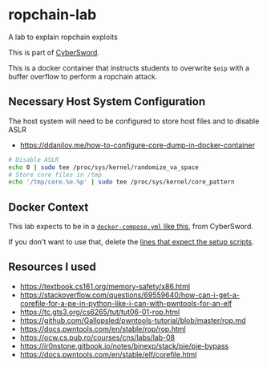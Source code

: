 # ropchain-lab

A lab to explain ropchain exploits

This is part of [CyberSword](https://github.com/nkcyber/cybersword).

This is a docker container that instructs students to overwrite `$eip` with a buffer overflow to perform a ropchain attack.

## Necessary Host System Configuration

The host system will need to be configured to store host files and to disable ASLR
- <https://ddanilov.me/how-to-configure-core-dump-in-docker-container>

```bash
# Disable ASLR
echo 0 | sudo tee /proc/sys/kernel/randomize_va_space
# Store core files in /tmp
echo '/tmp/core.%e.%p' | sudo tee /proc/sys/kernel/core_pattern
```

## Docker Context

This lab expects to be in a [`docker-compose.yml` like this](https://github.com/nkcyber/cybersword/blob/7d2498a0dd37627cdfbdad73d0c299dbbd791fdc/docker-compose.yml#L54-L62), from CyberSword.

If you don't want to use that, delete the [lines that expect the setup scripts](https://github.com/nkcyber/ropchain-lab/blob/ffa4ce3d86c7820ec633f06b1a52ab6291fd9d6a/Dockerfile#L32-L38).

## Resources I used

- <https://textbook.cs161.org/memory-safety/x86.html>
- <https://stackoverflow.com/questions/69559640/how-can-i-get-a-corefile-for-a-pe-in-python-like-i-can-with-pwntools-for-an-elf>
- <https://tc.gts3.org/cs6265/tut/tut06-01-rop.html>
- <https://github.com/Gallopsled/pwntools-tutorial/blob/master/rop.md>
- <https://docs.pwntools.com/en/stable/rop/rop.html>
- <https://ocw.cs.pub.ro/courses/cns/labs/lab-08>
- <https://ir0nstone.gitbook.io/notes/binexp/stack/pie/pie-bypass>
- <https://docs.pwntools.com/en/stable/elf/corefile.html>

